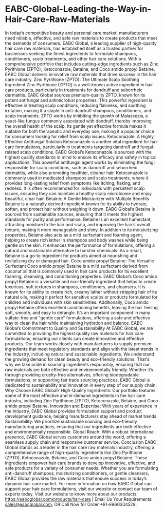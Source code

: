 # EABC-Global-Leading-the-Way-in-Hair-Care-Raw-Materials
In today’s competitive beauty and personal care market, manufacturers need reliable, effective, and safe raw materials to create products that meet the demands of consumers. EABC Global, a leading supplier of high-quality hair care raw materials, has established itself as a trusted partner for businesses seeking the finest ingredients to formulate shampoos, conditioners, scalp treatments, and other hair care solutions. With a comprehensive portfolio that includes cutting-edge ingredients such as Zinc Pyrithione (ZPTO), Ketoconazole, Betaine, and Coco amido propyl Betaine, EABC Global delivers innovative raw materials that drive success in the hair care industry.
 Zinc Pyrithione (ZPTO): The Ultimate Scalp Soothing Ingredient
Zinc Pyrithione (ZPTO) is a well-known active ingredient in hair care products, particularly in treatments for dandruff and seborrheic dermatitis. EABC Global sources premium-quality ZPTO, known for its potent antifungal and antimicrobial properties. This powerful ingredient is effective in treating scalp conditions, reducing flakiness, and soothing irritation, making it a staple in anti-dandruff shampoos, conditioners, and scalp treatments.
ZPTO works by inhibiting the growth of Malassezia, a yeast-like fungus commonly associated with dandruff, thereby improving the overall health of the scalp. Its gentle yet effective formula makes it suitable for both therapeutic and everyday use, making it a popular choice for consumers looking for relief from scalp issues.
 Ketoconazole: A Highly Effective Antifungal Solution
Ketoconazole is another vital ingredient for hair care formulations, particularly in treatments targeting dandruff and fungal-related scalp conditions. EABC Global’s Ketoconazole is sourced with the highest quality standards in mind to ensure its efficacy and safety in topical applications. This powerful antifungal agent works by eliminating the fungi responsible for scalp conditions, such as dandruff and seborrheic dermatitis, while also promoting healthier, cleaner hair.
Ketoconazole is commonly used in medicated shampoos and scalp treatments, where it provides long-lasting relief from symptoms like itching, flaking, and redness. It is often recommended for individuals with persistent scalp issues, ensuring they can maintain a healthy scalp microbiome and enjoy beautiful, clear hair.
 Betaine: A Gentle Moisturizer with Multiple Benefits
Betaine is a naturally derived ingredient known for its ability to hydrate, soften, and protect hair without weighing it down. EABC Global’s Betaine is sourced from sustainable sources, ensuring that it meets the highest standards for purity and performance. Betaine is an excellent humectant, attracting moisture to the hair and scalp, and improving the hair’s overall texture, making it more manageable and shiny.
In addition to its moisturizing properties, Betaine also acts as a mild surfactant and foaming agent, helping to create rich lather in shampoos and body washes while being gentle on the skin. It enhances the performance of formulations, offering a natural and sustainable alternative to harsher chemicals. As a result, Betaine is a go-to ingredient for products aimed at nourishing and revitalizing dry or damaged hair.
 Coco amido propyl Betaine: The Versatile Surfactant
Coco amido propyl Betaine is a mild surfactant derived from coconut oil that is commonly used in hair care products for its excellent foaming, cleansing, and conditioning properties. EABC Global’s Coco amido propyl Betaine is a versatile and eco-friendly ingredient that helps to create luxurious, soft textures in shampoos, conditioners, and cleansers. It is known for its ability to create rich, creamy lather without stripping hair of its natural oils, making it perfect for sensitive scalps or products formulated for children and individuals with skin sensitivities.
Additionally, Coco amido propyl Betaine offers excellent conditioning benefits, leaving the hair feeling soft, smooth, and easy to detangle. It’s an important component in many sulfate-free and "gentle care" formulations, offering a safe and effective way to clean the hair while maintaining hydration and balance.
 EABC Global’s Commitment to Quality and Sustainability
At EABC Global, we are committed to providing the highest quality raw materials for hair care formulations, ensuring our clients can create innovative and effective products. Our team works closely with manufacturers to supply premium ingredients that meet regulatory standards and align with the latest trends in the industry, including natural and sustainable ingredients.
We understand the growing demand for clean beauty and eco-friendly solutions. That's why we take pride in sourcing ingredients responsibly, ensuring that our raw materials are both effective and environmentally friendly. Whether it’s through providing cruelty-free alternatives, offering biodegradable formulations, or supporting fair trade sourcing practices, EABC Global is dedicated to sustainability and innovation in every step of our supply chain.
 Why Choose EABC Global?
High-Quality Ingredients: Our portfolio features some of the most effective and in-demand ingredients in the hair care industry, including Zinc Pyrithione (ZPTO), Ketoconazole, Betaine, and Coco amido propyl Betaine.
Innovation and Expertise: With years of experience in the industry, EABC Global provides formulation support and product development guidance, helping manufacturers stay ahead of market trends.
Sustainability: We prioritize sustainable sourcing and eco-friendly manufacturing practices, ensuring that our ingredients are both effective and environmentally responsible.
Global Reach: With a robust international presence, EABC Global serves customers around the world, offering a seamless supply chain and responsive customer service.
 Conclusion
EABC Global stands as a leader in the hair care raw materials industry, offering a comprehensive range of high-quality ingredients like Zinc Pyrithione (ZPTO), Ketoconazole, Betaine, and Coco amido propyl Betaine. These ingredients empower hair care brands to develop innovative, effective, and safe products for a variety of consumer needs. Whether you are formulating anti-dandruff shampoos, moisturizing conditioners, or gentle cleansers, EABC Global provides the raw materials that ensure success in today’s dynamic hair care market.
For more information on how EABC Global can support your hair care formulations, visit our website or contact our team of experts today.
Visit our website to know more about our products: https://eabcglobal.com/products/hair-care | Email Us Your Requirements: sales@eabcglobal.com, OR Call Now for Order +91-8960304529.
